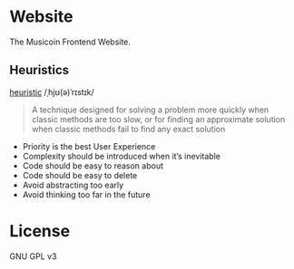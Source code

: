 # Website

The Musicoin Frontend Website.

## Heuristics

[heuristic](https://en.wikipedia.org/wiki/Heuristic_(computer_science))
/ˌhjʊ(ə)ˈrɪstɪk/

> A technique designed for solving a problem more quickly when classic methods are too slow, or for finding an approximate solution when classic methods fail to find any exact solution

* Priority is the best User Experience
* Complexity should be introduced when it’s inevitable
* Code should be easy to reason about
* Code should be easy to delete
* Avoid abstracting too early
* Avoid thinking too far in the future

# License

GNU GPL v3
